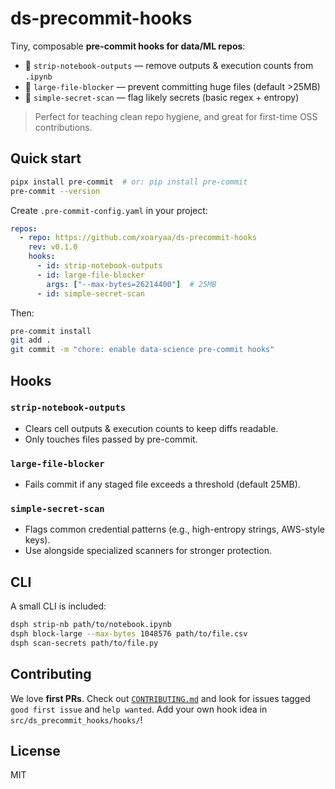 # ds-precommit-hooks

Tiny, composable **pre-commit hooks for data/ML repos**:
- 🧽 `strip-notebook-outputs` — remove outputs & execution counts from `.ipynb`
- 🧱 `large-file-blocker` — prevent committing huge files (default >25MB)
- 🔐 `simple-secret-scan` — flag likely secrets (basic regex + entropy)

> Perfect for teaching clean repo hygiene, and great for first-time OSS contributions.

## Quick start

```bash
pipx install pre-commit  # or: pip install pre-commit
pre-commit --version
```

Create `.pre-commit-config.yaml` in your project:

```yaml
repos:
  - repo: https://github.com/xoaryaa/ds-precommit-hooks
    rev: v0.1.0
    hooks:
      - id: strip-notebook-outputs
      - id: large-file-blocker
        args: ["--max-bytes=26214400"]  # 25MB
      - id: simple-secret-scan
```

Then:

```bash
pre-commit install
git add .
git commit -m "chore: enable data-science pre-commit hooks"
```

## Hooks

### `strip-notebook-outputs`
- Clears cell outputs & execution counts to keep diffs readable.
- Only touches files passed by pre-commit.

### `large-file-blocker`
- Fails commit if any staged file exceeds a threshold (default 25MB).

### `simple-secret-scan`
- Flags common credential patterns (e.g., high-entropy strings, AWS-style keys).
- Use alongside specialized scanners for stronger protection.

## CLI
A small CLI is included:

```bash
dsph strip-nb path/to/notebook.ipynb
dsph block-large --max-bytes 1048576 path/to/file.csv
dsph scan-secrets path/to/file.py
```

## Contributing

We love **first PRs**. Check out [`CONTRIBUTING.md`](CONTRIBUTING.md) and look for issues tagged
`good first issue` and `help wanted`. Add your own hook idea in `src/ds_precommit_hooks/hooks/`!

## License
MIT
